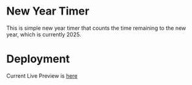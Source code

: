 # New Year Timer
 This is simple new year timer that counts the time remaining to the new year, which is currently 2025.
# Deployment
 Current Live Preview is [here](https://newyeartimer.akkshaytandon.repl.co/)